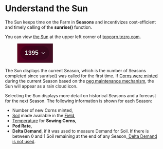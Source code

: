 # Understand the Sun

The Sun keeps time on the Farm in **Seasons** and incentivizes cost-efficient and timely calling of the **sunrise()** function.

You can view [the Sun](../../farm/sun.md) at the upper left corner of [topcorn.tezro.com](https://topcorn.tezro.com/).

<figure><img src="../../.gitbook/assets/image (1) (1).png" alt=""><figcaption></figcaption></figure>

The Sun displays the current Season, which is the number of Seasons completed since sunrise() was called for the first time. If [Corns were minted](../../peg-maintenance/overview.md#corn-supply) during the current Season based on the [peg maintenance mechanism](../../peg-maintenance/overview.md), the Sun will appear as a rain cloud icon.

Selecting the Sun displays more detail on historical Seasons and a forecast for the next Season. The following information is shown for each Season:

* Number of new Corns minted,
* [Soil](../../farm/field.md#soil) made available in the [Field](../../farm/field.md),
* [Temperature](../../farm/field.md#weather) for **Sowing Corns**,
* **Pod Rate**,
* **Delta Demand**, if it was used to measure Demand for Soil. If there is between 0 and 1 Soil remaining at the end of any Season,[ Delta Demand is not used](../../peg-maintenance/weather.md#demand-for-soil).
